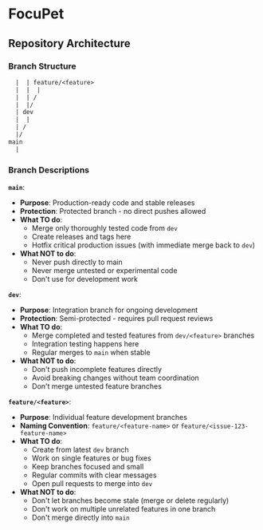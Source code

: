 # FocuPet
## Repository Architecture

### Branch Structure
```txt
  |  | feature/<feature>
  |  |  |
  |  | /
  |  |/
  | dev
  |  |
  | /
  |/
main
  |
```

### Branch Descriptions

**`main`**: 
- **Purpose**: Production-ready code and stable releases
- **Protection**: Protected branch - no direct pushes allowed
- **What TO do**: 
  - Merge only thoroughly tested code from `dev`
  - Create releases and tags here
  - Hotfix critical production issues (with immediate merge back to `dev`)
- **What NOT to do**: 
  - Never push directly to main
  - Never merge untested or experimental code
  - Don't use for development work

**`dev`**: 
- **Purpose**: Integration branch for ongoing development
- **Protection**: Semi-protected - requires pull request reviews
- **What TO do**: 
  - Merge completed and tested features from `dev/<feature>` branches
  - Integration testing happens here
  - Regular merges to `main` when stable
- **What NOT to do**: 
  - Don't push incomplete features directly
  - Avoid breaking changes without team coordination
  - Don't merge untested feature branches

**`feature/<feature>`**: 
- **Purpose**: Individual feature development branches
- **Naming Convention**: `feature/<feature-name>` or `feature/<issue-123-feature-name>`
- **What TO do**: 
  - Create from latest `dev` branch
  - Work on single features or bug fixes
  - Keep branches focused and small
  - Regular commits with clear messages
  - Open pull requests to merge into `dev`
- **What NOT to do**: 
  - Don't let branches become stale (merge or delete regularly)
  - Don't work on multiple unrelated features in one branch
  - Don't merge directly into `main`

